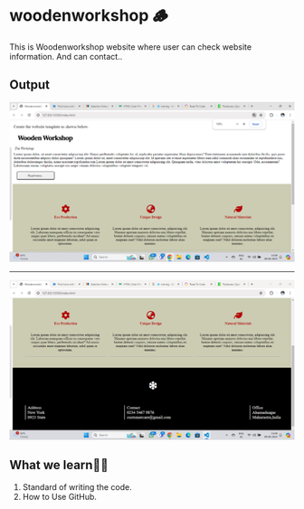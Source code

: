 # woodenworkshop 🪵


This is Woodenworkshop website where user can check website information. And can contact..


## Output

![output1](/image.png)

---

![output1](/image%20copy.png)


## What we learn👨‍💻

1. Standard of writing the code.
2. How to Use GitHub.

